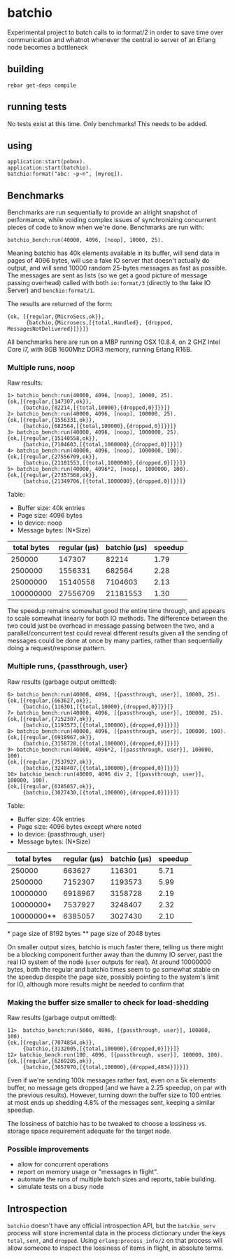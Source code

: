 # batchio #

Experimental project to batch calls to io:format/2 in order to save time over
communication and whatnot whenever the central io server of an Erlang node
becomes a bottleneck

## building ##

`rebar get-deps compile`

## running tests ##

No tests exist at this time. Only benchmarks! This needs to be added.

## using ##

```
application:start(pobox).
application:start(batchio).
batchio:format("abc: ~p~n", [myreq]).
```

## Benchmarks

Benchmarks are run sequentially to provide an alright snapshot of performance,
while voiding complex issues of synchronizing concurrent pieces of code to know
when we're done. Benchmarks are run with:

```
batchio_bench:run(40000, 4096, [noop], 10000, 25).
```

Meaning batchio has 40k elements available in its buffer, will send data in
pages of 4096 bytes, will use a fake IO server that doesn't actually do output,
and will send 10000 random 25-bytes messages as fast as possible. The messages
are sent as lists (so we get a good picture of message passing overhead) called
with both `io:format/3` (directly to the fake IO Server) and
`benchio:format/1`.

The results are returned of the form:

```
{ok, [{regular,{MicroSecs,ok}},
      {batchio,{Microsecs,[{total,Handled}, {dropped, MessagesNotDelivered}]}}]}
```

All benchmarks here are run on a MBP running OSX 10.8.4, on 2 GHZ Intel Core
i7, with 8GB 1600Mhz DDR3 memory, running Erlang R16B.

### Multiple runs, noop ###

Raw results:

```
1> batchio_bench:run(40000, 4096, [noop], 10000, 25).
{ok,[{regular,{147307,ok}},
     {batchio,{82214,[{total,10000},{dropped,0}]}}]}
2> batchio_bench:run(40000, 4096, [noop], 100000, 25).
{ok,[{regular,{1556331,ok}},
     {batchio,{682564,[{total,100000},{dropped,0}]}}]}
3> batchio_bench:run(40000, 4096, [noop], 1000000, 25).
{ok,[{regular,{15140558,ok}},
     {batchio,{7104603,[{total,1000000},{dropped,0}]}}]}
4> batchio_bench:run(40000, 4096, [noop], 1000000, 100).
{ok,[{regular,{27556709,ok}},
     {batchio,{21181553,[{total,1000000},{dropped,0}]}}]}
5> batchio_bench:run(40000, 4096*2, [noop], 1000000, 100).
{ok,[{regular,{27357568,ok}},
     {batchio,{21349706,[{total,1000000},{dropped,0}]}}]}
```

Table:

- Buffer size: 40k entries
- Page size: 4096 bytes
- Io device: noop
- Message bytes: (N*Size)

| total bytes   | regular (µs)  | batchio (µs)  | speedup |
|---------------|---------------|---------------|---------|
| 250000        | 147307        | 82214         | 1.79    |
| 2500000       | 1556331       | 682564        | 2.28    |
| 25000000      | 15140558      | 7104603       | 2.13    |
| 100000000     | 27556709      | 21181553      | 1.30    |

The speedup remains somewhat good the entire time through, and appears to scale
somewhat linearly for both IO methods. The difference between the two could
just be overhead in message passing between the two, and a parallel/concurrent
test could reveal different results given all the sending of messages could be
done at once by many parties, rather than sequentially doing a request/response
pattern.


### Multiple runs, {passthrough, user} ###

Raw results (garbage output omitted):

```
6> batchio_bench:run(40000, 4096, [{passthrough, user}], 10000, 25).
{ok,[{regular,{663627,ok}},
     {batchio,{116301,[{total,10000},{dropped,0}]}}]}
7> batchio_bench:run(40000, 4096, [{passthrough, user}], 100000, 25).
{ok,[{regular,{7152307,ok}},
     {batchio,{1193573,[{total,100000},{dropped,0}]}}]}
8> batchio_bench:run(40000, 4096, [{passthrough, user}], 100000, 100).
{ok,[{regular,{6918967,ok}},
     {batchio,{3158728,[{total,100000},{dropped,0}]}}]}
9> batchio_bench:run(40000, 4096*2, [{passthrough, user}], 100000, 100).
{ok,[{regular,{7537927,ok}},
     {batchio,{3248407,[{total,100000},{dropped,0}]}}]}
10> batchio_bench:run(40000, 4096 div 2, [{passthrough, user}], 100000, 100).
{ok,[{regular,{6385057,ok}},
     {batchio,{3027430,[{total,100000},{dropped,0}]}}]}
```

Table:

- Buffer size: 40k entries
- Page size: 4096 bytes except where noted
- Io device: {passthrough, user}
- Message bytes: (N*Size)

| total bytes   | regular (µs)  | batchio (µs)  | speedup |
|---------------|---------------|---------------|---------|
| 250000        | 663627        | 116301        | 5.71    |
| 2500000       | 7152307       | 1193573       | 5.99    |
| 10000000      | 6918967       | 3158728       | 2.19    |
| 10000000*     | 7537927       | 3248407       | 2.32    |
| 10000000**    | 6385057       | 3027430       | 2.10    |

\* page size of 8192 bytes
\*\* page size of 2048 bytes

On smaller output sizes, batchio is much faster there, telling us there might
be a blocking component further away than the dummy IO server, past the real IO
system of the node (`user` outputs for real). At around 10000000 bytes, both
the regular and batchio times seem to go somewhat stable on the speedup despite
the page size, possibly pointing to the system's limit for IO, although more
results might be needed to confirm that

### Making the buffer size smaller to check for load-shedding ###

Raw results (garbage output omitted):

```
11>  batchio_bench:run(5000, 4096, [{passthrough, user}], 100000, 100).
{ok,[{regular,{7074854,ok}},
     {batchio,{3132005,[{total,100000},{dropped,0}]}}]}
12> batchio_bench:run(100, 4096, [{passthrough, user}], 100000, 100).
{ok,[{regular,{6269205,ok}},
     {batchio,{3057970,[{total,100000},{dropped,4834}]}}]}
```

Even if we're sending 100k messages rather fast, even on a 5k elements buffer,
no message gets dropped (and we have a 2.25 speedup, on par with the previous
results). However, turning down the buffer size to 100 entries at most ends up
shedding 4.8% of the messages sent, keeping a similar speedup.

The lossiness of batchio has to be tweaked to choose a lossiness vs. storage
space requirement adequate for the target node.


### Possible improvements ###

- allow for concurrent operations
- report on memory usage or "messages in flight".
- automate the runs of multiple batch sizes and reports, table building.
- simulate tests on a busy node

## Introspection

`batchio` doesn't have any official introspection API, but the `batchio_serv`
process will store incremental data in the process dictionary under the keys
`total`, `sent`, and `dropped`. Using `erlang:process_info/2` on that process
will allow someone to inspect the lossiness of items in flight, in absolute terms.


